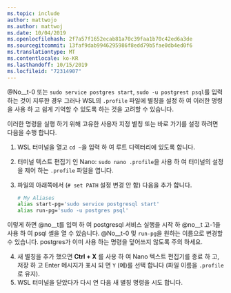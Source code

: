 ```yaml
---
ms.topic: include
author: mattwojo
ms.author: mattwoj
ms.date: 10/04/2019
ms.openlocfilehash: 2f7a57f1652ecab81a70c39faa1b70c42ed6a3de
ms.sourcegitcommit: 13faf9dab9946295986f8edd79b5fae0db4ed0f6
ms.translationtype: MT
ms.contentlocale: ko-KR
ms.lasthandoff: 10/15/2019
ms.locfileid: "72314907"
---
```

@No__t-0 또는 `sudo service postgres start`, `sudo -u postgrest psql`를 입력 하는 것이 지루한 경우  그러나 WSL의 `.profile` 파일에 별칭을 설정 하 여 이러한 명령을 사용 하 고 쉽게 기억할 수 있도록 하는 것을 고려할 수 있습니다. 

이러한 명령을 실행 하기 위해 고유한 사용자 지정 별칭 또는 바로 가기를 설정 하려면 다음을 수행 합니다.

1. WSL 터미널을 열고 `cd ~`을 입력 하 여 루트 디렉터리에 있도록 합니다.
2. 터미널 텍스트 편집기 인 Nano: `sudo nano .profile`을 사용 하 여 터미널의 설정을 제어 하는 `.profile` 파일을 엽니다.
3. 파일의 아래쪽에서 (`# set PATH` 설정 변경 안 함) 다음을 추가 합니다.

    ```bash
    # My Aliases
    alias start-pg='sudo service postgresql start'
    alias run-pg='sudo -u postgres psql'
    ```

이렇게 하면 @no__t를 입력 하 여 postgresql 서비스 실행을 시작 하 @no__t 고-1을 사용 하 여 psql 셸을 열 수 있습니다. @No__t-0 및 `run-pg`을 원하는 이름으로 변경할 수 있습니다. postgres가 이미 사용 하는 명령을 덮어쓰지 않도록 주의 하세요.

4. 새 별칭을 추가 했으면 **Ctrl + X** 를 사용 하 여 Nano 텍스트 편집기를 종료 하 고, 저장 하 고 Enter 메시지가 표시 되 면 `Y` (예)를 선택 합니다 (파일 이름을 `.profile`로 유지).
5. WSL 터미널을 닫았다가 다시 연 다음 새 별칭 명령을 시도 합니다.

